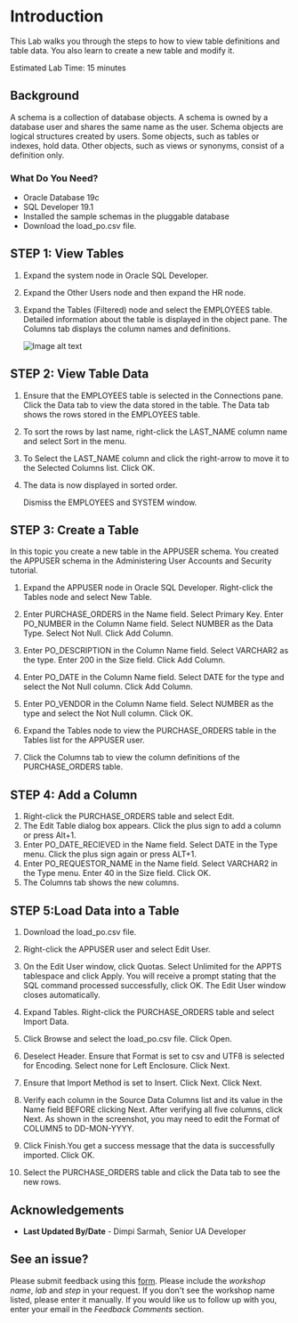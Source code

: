 # Introduction
This Lab walks you through the steps to how to view table definitions and table data. You also learn to create a new table and modify it.

Estimated Lab Time: 15 minutes

## Background

A schema is a collection of database objects. A schema is owned by a database user and shares the same name as the user. Schema objects are logical structures created by users. Some objects, such as tables or indexes, hold data. Other objects, such as views or synonyms, consist of a definition only.

### What Do You Need?

* Oracle Database 19c
* SQL Developer 19.1
* Installed the sample schemas in the pluggable database
* Download the load_po.csv file.


## **STEP 1**: View Tables

1. Expand the system node in Oracle SQL Developer.
2. Expand the Other Users node and then expand the HR node.
3. Expand the Tables (Filtered) node and select the EMPLOYEES table. Detailed information about the table is displayed in the object pane. The Columns tab displays the column names and definitions.

    ![Image alt text](images/001_adv.png)

## **STEP 2**: View Table Data


1. Ensure that the EMPLOYEES table is selected in the Connections pane. Click the Data tab to view the data stored in the table. The Data tab shows the rows stored in the EMPLOYEES table.

2. To sort the rows by last name, right-click the LAST_NAME column name and select Sort in the menu.

3. To Select the LAST_NAME column and click the right-arrow to move it to the Selected Columns list. Click OK.

4. The data is now displayed in sorted order.


    Dismiss the EMPLOYEES and SYSTEM window.

## **STEP 3**: Create a Table

In this topic you create a new table in the APPUSER schema. You created the APPUSER schema in the Administering User Accounts and Security tutorial.

1. Expand the APPUSER node in Oracle SQL Developer. Right-click the Tables node and select New Table.

2. Enter PURCHASE_ORDERS in the Name field. Select Primary Key. Enter PO_NUMBER in the Column Name field. Select NUMBER as the Data Type. Select Not Null. Click Add Column.

3. Enter PO_DESCRIPTION in the Column Name field. Select VARCHAR2 as the type. Enter 200 in the Size field. Click Add Column.

4. Enter PO_DATE in the Column Name field. Select DATE for the type and select the Not Null column. Click Add Column.
5. Enter PO_VENDOR in the Column Name field. Select NUMBER as the type and select the Not Null column. Click OK.

6. Expand the Tables node to view the PURCHASE_ORDERS table in the Tables list for the APPUSER user.
7. Click the Columns tab to view the column definitions of the PURCHASE_ORDERS table.

## **STEP 4**: Add a Column

1. Right-click the PURCHASE_ORDERS table and select Edit.
2. The Edit Table dialog box appears. Click the plus sign to add a column or press Alt+1.
3. Enter PO_DATE_RECIEVED in the Name field. Select DATE in the Type menu. Click the plus sign again or press ALT+1.
4. Enter PO_REQUESTOR_NAME in the Name field. Select VARCHAR2 in the Type menu. Enter 40 in the Size field. Click OK.
5. The Columns tab shows the new columns.

## **STEP 5**:Load Data into a Table

1. Download the load_po.csv file.
2. Right-click the APPUSER user and select Edit User.
3. On the Edit User window, click Quotas. Select Unlimited for the APPTS tablespace and click Apply. You will receive a prompt stating that the SQL command processed successfully, click OK. The Edit User window closes automatically.

4. Expand Tables. Right-click the PURCHASE_ORDERS table and select Import Data.

5. Click Browse and select the load_po.csv file. Click Open.
6. Deselect Header. Ensure that Format is set to csv and UTF8 is selected for Encoding. Select none for Left Enclosure. Click Next.

7. Ensure that Import Method is set to Insert. Click Next. Click Next.
8. Verify each column in the Source Data Columns list and its value in the Name field BEFORE clicking Next. After verifying all five columns, click Next. As shown in the screenshot, you may need to edit the Format of COLUMN5 to DD-MON-YYYY.

9. Click Finish.You get a success message that the data is successfully imported. Click OK.
10. Select the PURCHASE_ORDERS table and click the Data tab to see the new rows.


## Acknowledgements

* **Last Updated By/Date** -  Dimpi Sarmah, Senior UA Developer

## See an issue?
Please submit feedback using this [form](https://apexapps.oracle.com/pls/apex/f?p=133:1:::::P1_FEEDBACK:1). Please include the *workshop name*, *lab* and *step* in your request.  If you don't see the workshop name listed, please enter it manually. If you would like us to follow up with you, enter your email in the *Feedback Comments* section.
